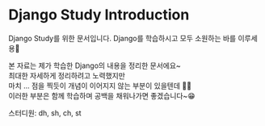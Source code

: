 # Django Study Introduction

Django Study를 위한 문서입니다.
Django를 학습하시고 모두 소원하는 바를 이루세용🙏

본 자료는 제가 학습한 Django의 내용을 정리한 문서에요~  
최대한 자세하게 정리하려고 노력했지만  
마치 ... 점을 찍듯이 개념이 이어지지 않는 부분이 있을텐데 
💁‍♂️  
이러한 부분은 함께 학습하며 공백을 채워나가면 좋겠습니다~😁

스터디원: dh, sh, ch, st